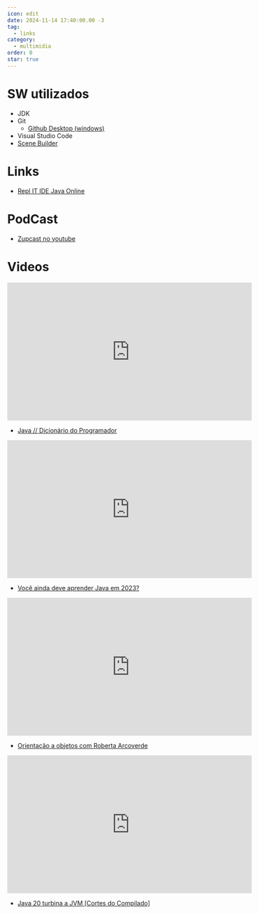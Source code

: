 ```yaml
---
icon: edit
date: 2024-11-14 17:40:00.00 -3
tag:
  - links
category:
  - multimidia
order: 0
star: true
---
```


# SW utilizados

- JDK
- Git
    - [Github Desktop (windows)](https://desktop.github.com/)
- Visual Studio Code
- [Scene Builder](https://gluonhq.com/products/scene-builder/)



# Links

- [Repl IT IDE Java Online](https://replit.com/languages/java10)

# PodCast

- [Zupcast no youtube](http://bit.ly/zupcastnoyoutube)

# Videos

<iframe width="560" height="315" src="https://www.youtube.com/embed/sZAxLRMxEUo" title="YouTube video player" frameborder="0" allow="accelerometer; autoplay; clipboard-write; encrypted-media; gyroscope; picture-in-picture; web-share" allowfullscreen></iframe>

- [Java // Dicionário do Programador](https://youtu.be/sZAxLRMxEUo)

<iframe width="560" height="315" src="https://www.youtube.com/embed/9yzMKaKcoC0" title="YouTube video player" frameborder="0" allow="accelerometer; autoplay; clipboard-write; encrypted-media; gyroscope; picture-in-picture; web-share" allowfullscreen></iframe>

- [Você ainda deve aprender Java em 2023?](https://youtu.be/9yzMKaKcoC0)

<iframe width="560" height="315" src="https://www.youtube.com/embed/jpuJ1qrluoU" title="YouTube video player" frameborder="0" allow="accelerometer; autoplay; clipboard-write; encrypted-media; gyroscope; picture-in-picture; web-share" allowfullscreen></iframe>

- [Orientação a objetos com Roberta Arcoverde](https://youtu.be/jpuJ1qrluoU)

<iframe width="560" height="315" src="https://www.youtube.com/embed/vX4ttJ5BDNk" title="YouTube video player" frameborder="0" allow="accelerometer; autoplay; clipboard-write; encrypted-media; gyroscope; picture-in-picture; web-share" allowfullscreen></iframe>

- [Java 20 turbina a JVM [Cortes do Compilado]](https://youtu.be/vX4ttJ5BDNk)

